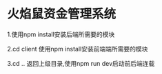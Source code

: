 # 火焰鼠资金管理系统

1.使用npm install安装后端所需要的模块

2.cd client 使用npm install安装前端端所需要的模块

3.cd .. 返回上级目录,使用npm run dev启动前后端连载